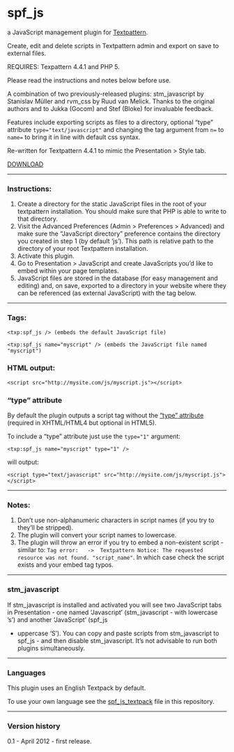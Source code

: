 spf_js
======

a JavaScript management plugin for [Textpattern][].

Create, edit and delete scripts in Textpattern admin and export on save
to external files.

REQUIRES: Texpattern 4.4.1 and PHP 5.

Please read the instructions and notes below before use.

A combination of two previously-released plugins: stm\_javascript by
Stanislav Müller and rvm\_css by Ruud van Melick. Thanks to the
original authors and to Jukka (Gocom) and Stef (Bloke) for invaluable 
feedback.

Features include exporting scripts as files to a directory, optional
“type” attribute `type="text/javascript"` and changing the tag argument
from `n=` to `name=` to bring it in line with default css syntax.

Re-written for Textpattern 4.4.1 to mimic the Presentation \> Style tab.


[DOWNLOAD][]


* * * * *

  

### Instructions:

1.  Create a directory for the static JavaScript files in the root of
    your textpattern installation. You should make sure that
    <span class="caps">PHP</span> is able to write to that directory.
2.  Visit the Advanced Preferences (Admin > Preferences > Advanced) and make sure the “JavaScript
    directory” preference contains the directory you created in step 1
    (by default ‘js’). This path is relative path to the directory of
    your root Textpattern installation.
3.  Activate this plugin.
4.  Go to Presentation \> JavaScript and create JavaScripts you’d like
    to embed within your page templates.
5.  JavaScript files are stored in the database (for easy management and
    editing) and, on save, exported to a directory in your website where
    they can be referenced (as external JavaScript) with the tag below.

  

* * * * *

  

### Tags:

`<txp:spf_js /> (embeds the default JavaScript file)`

`<txp:spf_js name="myscript" /> (embeds the JavaScript file named "myscript")`

  

### HTML output:

`<script src="http://mysite.com/js/myscript.js"></script>`

  

### “type” attribute

By default the plugin outputs a script tag without the [“type”
attribute][] (required in XHTML/HTML4 but optional in HTML5).

To include a “type” attribute just use the `type="1"` argument:

`<txp:spf_js name="myscript" type="1" />`

will output:

`<script type="text/javascript" src="http://mysite.com/js/myscript.js"></script>`

  

* * * * *

  

### Notes:

1.  Don’t use non-alphanumeric characters in script names (if you try to
    they’ll be stripped).
2.  The plugin will convert your script names to lowercase.
3.  The plugin will throw an error if you try to embed a non-existent
    script - similar to:
    `Tag error:   ->  Textpattern Notice: The requested resource was not found. "script_name"`.
    In which case check the script exists and your embed tag typos.

  

* * * * *

  

### stm\_javascript

If stm\_javascript is installed and activated you will see two
JavaScript tabs in Presentation - one named ‘Javascript’
(stm\_javascript - with lowercase ’s’) and another ‘JavaScript’ (spf\_js
- uppercase ‘S’). You can copy and paste scripts from stm\_javascript to
spf\_js - and then disable stm\_javascript. It’s not advisable to run
both plugins simultaneously.

  

* * * * *

  

### Languages

This plugin uses an English Textpack by default.

To use your own language see the [spf_js_textpack][] file in this repository.
  

* * * * *

  

### Version history

0.1 - April 2012 - first release.

  [Textpattern]: http://www.textpattern.com/
  [DOWNLOAD]: https://github.com/spiffin/spf_js/blob/master/spf_js_v0.1.txt
  [“type” attribute]: http://www.w3schools.com/html5/tag_script.asp
  [spf_js_textpack]: https://github.com/spiffin/spf_js/blob/master/spf_js_textpack.txt